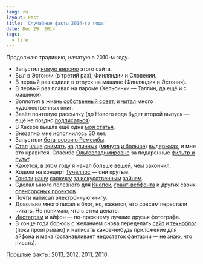 ```yaml
---
lang: ru
layout: Post
title: 'Случайные факты 2014-го года'
date: Dec 29, 2014
tags:
  - life
---
```


Продолжаю традицию, начатую в 2010-м году.

- Запустил [новую версию](/blog/5720) этого сайта.
- Был в Эстонии (в третий раз), Финляндии и Словении.
- В первый раз ездили в отпуск на машине (Финляндия и Эстония).
- В первый раз плавал на пароме (Хельсинки — Таллин, да ещё и с машиной).
- Воплотил в жизнь [собственный совет](http://nano.sapegin.ru/all/read-less-tech-books), и [читал](http://bibla.ru/sapegin/read/) много художественных книг.
- Завёл почтовую рассылку (до Нового года будет второй выпуск — ещё не поздно [подписаться](http://birdwatcher.ru/subscribe)).
- В Хакере вышла ещё одна [моя статья](http://nano.sapegin.ru/all/bower).
- Внезапно мне исполнилось 30 лет.
- Запустили [бета-версию Ремембы](http://rememba.ru/).
- [Стал](http://instagram.com/p/uGqQnpwho6/) [чаще](http://instagram.com/p/l2jH7WQhgr/) [снимать](http://instagram.com/p/lu0axUwhhE/) [на](http://instagram.com/p/uOD6PBQhnd/) [длинных](http://instagram.com/p/uFXie3Qhts/) ([минута](http://instagram.com/p/ru1Lo9whrT/) [и больше](http://instagram.com/p/rO93gFQhgx/)) [выдержках](http://instagram.com/p/oJpZ6Jwhnq/), и мне это нравится. Спасибо [Ольгевладимировне](http://instagram.com/airve) за подаренные [фильтр и пульт](http://birdwatcher.ru/about).
- Кажется, в этом году я начал больше вещей, чем закончил.
- Ходили на концерт [Тучеллос](http://www.youtube.com/user/2CELLOSlive) — они крутые.
- [Гоняли](https://www.facebook.com/media/set/?set=a.10152849121228514.1073741835.665893513&type=3) [нашу](https://www.facebook.com/media/set/?set=a.10152835220343514.1073741834.665893513&type=3) [салючку](https://www.facebook.com/media/set/?set=a.10152726206538514.1073741833.665893513&type=3) [за искусственным](https://www.facebook.com/media/set/?set=a.10152674112253514.1073741830.665893513&type=3) [зайцем](https://www.facebook.com/artemsapegin/media_set?set=a.10152110269248514.1073741826.665893513&type=3).
- Сделал много полезного для [Кнопок](http://sapegin.github.io/social-likes/ru/), [грант-вебфонта](https://github.com/sapegin/grunt-webfont) и других своих [опенсорсных проектов](https://github.com/sapegin).
- Почти написал электронную книгу.
- Довольно много писал в блог, но, кажется, его совсем перестали читать. Не понимаю, что с этим делать.
- [Инстаграм](http://instagram.com/sapegin/) и айфон — по-прежнему лучшие друзья фотографа.
- В конце года борюсь с желанием снова переделать [сайт](http://sapegin.ru/) и [техноблог](http://nano.sapegin.ru/) (пока проигрываю) и написать какое-нибудь приложение для айфона и мака (останавливает недостаток фантазии — не знаю, что писать).

Прошлые факты: [2013](/blog/5719), [2012](/blog/5547), [2011](/blog/5292), [2010](/blog/4922).
